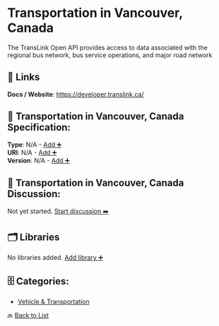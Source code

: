 # Transportation in Vancouver, Canada

The TransLink Open API provides access to data associated with the regional bus network, bus service operations, and major road network

##  🔗 Links
**Docs / Website**: https://developer.translink.ca/

## 🧬 Transportation in Vancouver, Canada Specification:
**Type**: N/A - [Add ➕](https://github.com/apis-list/apis-list/edit/main/apis.yaml#L19965)  
**URI**: N/A - [Add ➕](https://github.com/apis-list/apis-list/edit/main/apis.yaml#L19965)  
**Version**: N/A - [Add ➕](https://github.com/apis-list/apis-list/edit/main/apis.yaml#L19965)

## 💬 Transportation in Vancouver, Canada Discussion:
Not yet started. [Start discussion ➡️](https://github.com/apis-list/apis-list/discussions/new)

## 🗂️ Libraries

No libraries added. [Add library ➕](https://github.com/apis-list/apis-list/edit/main/apis.yaml#L19965)    


## 🗄️ Categories:
- [Vehicle & Transportation](https://github.com/apis-list/apis-list#vehicle--transportation-)

🔙  [Back to List](https://github.com/apis-list/apis-list)
